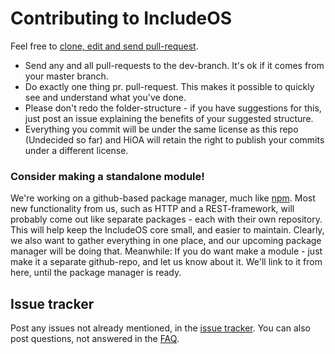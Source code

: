 # Contributing to IncludeOS

Feel free to [clone, edit and send pull-request](https://help.github.com/articles/using-pull-requests).

* Send any and all pull-requests to the dev-branch. It's ok if it comes from your master branch.
* Do exactly one thing pr. pull-request. This makes it possible to quickly see and understand what you've done.
* Please don't redo the folder-structure - if you have suggestions for this, just post an issue explaining the benefits of your suggested structure.
* Everything you commit will be under the same license as this repo (Undecided so far) and HiOA will retain the right to publish your commits under a different license.

### Consider making a standalone module!
We're working on a github-based package manager, much like [npm](https://www.npmjs.com/). Most new functionality from us, such as HTTP and a REST-framework, will probably come out like separate packages - each with their own repository. This will help keep the IncludeOS core small, and easier to maintain. Clearly, we also want to gather everything in one place, and our upcoming package manager will be doing that. Meanwhile: If you do want make a module - just make it a separate github-repo, and let us know about it. We'll link to it from here, until the package manager is ready.

## Issue tracker
Post any issues not already mentioned, in the [issue tracker](https://github.com/hioa-cs/IncludeOS/issues). You can also post questions, not answered in the [FAQ](https://github.com/hioa-cs/IncludeOS/wiki/FAQ).

